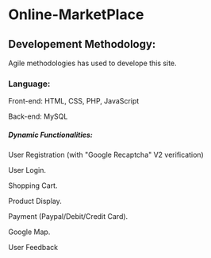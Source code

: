 # Online-MarketPlace
## Developement Methodology:
 Agile methodologies has used to develope this site.
 
### Language:
Front-end: HTML, CSS, PHP, JavaScript

Back-end: MySQL

##### Dynamic Functionalities:

User Registration (with "Google Recaptcha" V2 verification)
  
User Login.
	
Shopping Cart.
	
Product Display.
	
Payment (Paypal/Debit/Credit Card).
	
Google Map.
  
User Feedback
